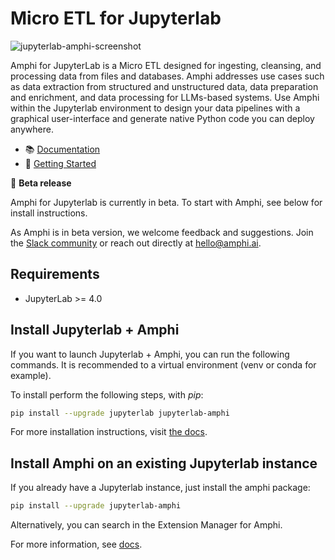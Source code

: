 # Micro ETL for Jupyterlab

![jupyterlab-amphi-screenshot](https://github.com/amphi-ai/jupyterlab-amphi/assets/15718239/1a7edcb9-ca43-4d44-867d-4535229c4ed6)

Amphi for JupyterLab is a Micro ETL designed for ingesting, cleansing, and processing data from files and databases.
Amphi addresses use cases such as data extraction from structured and unstructured data, data preparation and enrichment, and data processing for LLMs-based systems. 
Use Amphi within the Jupyterlab environment to design your data pipelines with a graphical user-interface and generate native Python code you can deploy anywhere.

 - 📚 [Documentation](https://docs.amphi.ai)
 - 🚀 [Getting Started](https://docs.amphi.ai/getting-started/installation) 

📣 **Beta release**

Amphi for Jupyterlab is currently in beta. To start with Amphi, see below for install instructions.

As Amphi is in beta version, we welcome feedback and suggestions. Join the [Slack community](https://join.slack.com/t/amphi-ai/shared_invite/zt-2ci2ptvoy-FENw8AW4ISDXUmz8wcd3bw) or reach out directly at hello@amphi.ai.

## Requirements

- JupyterLab >= 4.0

## Install Jupyterlab + Amphi

If you want to launch Jupyterlab + Amphi, you can run the following commands. It is recommended to a virtual environment (venv or conda for example).

To install perform the following steps, with _pip_:

```bash
pip install --upgrade jupyterlab jupyterlab-amphi
```

For more installation instructions, visit [the docs](https://docs.amphi.ai/getting-started/installation).

## Install Amphi on an existing Jupyterlab instance

If you already have a Jupyterlab instance, just install the amphi package:

```bash
pip install --upgrade jupyterlab-amphi
```

Alternatively, you can search in the Extension Manager for Amphi.

For more information, see [docs](https://docs.amphi.ai).
